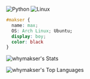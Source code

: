 ![Python](https://img.shields.io/badge/Code-Python-informational?style=flat&logo=python&color=3776AB)
![Linux](https://img.shields.io/badge/System-Linux-informational?style=flat&logo=linux&color=FCC624)
```css
#makser { 
  name: max; 
  OS: Arch Linux; Ubuntu; 
  display: boy;
  color: black 
}
```


![whymakser's Stats](https://github-readme-stats.vercel.app/api?username=whymakser&theme=dark&show_icons=true&hide_border=false&count_private=false)


![whymakser's Top Languages](https://github-readme-stats.vercel.app/api/top-langs/?username=whymakser&theme=dark&show_icons=true&hide_border=false&layout=compact)
